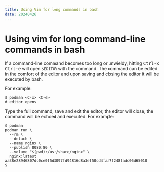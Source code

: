 ```yaml
---
title: Using Vim for long commands in bash
date: 20240426
...
```


# Using vim for long command-line commands in bash

If a command-line command becomes too long or unwieldy, hitting
<kbd>Ctrl-x</kbd> <kbd>Ctrl-e</kbd> will open `$EDITOR` with the command. The
command can be edited in the comfort of the editor and upon saving and closing
the editor it will be executed by bash.

For example:

```shell
$ podman <C-x> <C-e>
# editor opens
```

Type the full command, save and exit the editor, the editor will close, the
command will be echoed and executed. For example:

```shell
$ podman
podman run \
  --rm \
  --detach \
  --name nginx \
  --publish 8080:80 \
  --volume "$(pwd):/usr/share/nginx" \
  nginx:latest
aa38e28946807dc0ce0f5d8097fd94816d8a3ef50cd4faa7f248fadc06d65010
$
```
